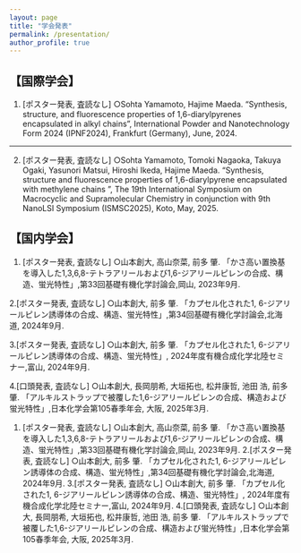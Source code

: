 ```yaml
---
layout: page
title: "学会発表"
permalink: /presentation/
author_profile: true
---
```


## 【国際学会】

1. [ポスター発表, 査読なし] ○Sohta Yamamoto, Hajime Maeda. “Synthesis, structure, and fluorescence properties of 1,6-diarylpyrenes encapsulated in alkyl chains”, International Powder and Nanotechnology Form 2024 (IPNF2024), Frankfurt (Germany), June, 2024.

---

2. [ポスター発表, 査読なし] ○Sohta Yamamoto, Tomoki Nagaoka, Takuya Ogaki, Yasunori Matsui, Hiroshi Ikeda, Hajime Maeda. “Synthesis, structure and fluorescence properties of 1,6-diarylpyrene encapsulated with methylene chains ”, The 19th International Symposium on Macrocyclic and Supramolecular Chemistry in conjunction with 9th NanoLSI Symposium (ISMSC2025), Koto, May, 2025.
## 【国内学会】

1. [ポスター発表, 査読なし] ○山本創大, 高山奈菜, 前多 肇. 「かさ高い置換基を導入した1,3,6,8-テトラアリールおよび1,6-ジアリールピレンの合成、構造、蛍光特性」,第33回基礎有機化学討論会,岡山, 2023年9月.
   
2.[ポスター発表, 査読なし] ○山本創大, 前多 肇. 「カプセル化された1, 6-ジアリールピレン誘導体の合成、構造、蛍光特性」,第34回基礎有機化学討論会,北海道, 2024年9月.

3.[ポスター発表, 査読なし] ○山本創大, 前多 肇. 「カプセル化された1, 6-ジアリールピレン誘導体の合成、構造、蛍光特性」, 2024年度有機合成化学北陸セミナー,富山, 2024年9月.

4.[口頭発表, 査読なし] ○山本創大, 長岡朋希, 大垣拓也, 松井康哲, 池田 浩, 前多 肇. 「アルキルストラップで被覆した1,6-ジアリールピレンの合成、構造および蛍光特性」,日本化学会第105春季年会, 大阪, 2025年3月.

1. [ポスター発表, 査読なし] ○山本創大, 高山奈菜, 前多 肇. 「かさ高い置換基を導入した1,3,6,8-テトラアリールおよび1,6-ジアリールピレンの合成、構造、蛍光特性」,第33回基礎有機化学討論会,岡山, 2023年9月.
2.[ポスター発表, 査読なし] ○山本創大, 前多 肇. 「カプセル化された1, 6-ジアリールピレン誘導体の合成、構造、蛍光特性」,第34回基礎有機化学討論会,北海道, 2024年9月.
3.[ポスター発表, 査読なし] ○山本創大, 前多 肇. 「カプセル化された1, 6-ジアリールピレン誘導体の合成、構造、蛍光特性」, 2024年度有機合成化学北陸セミナー,富山, 2024年9月.
4.[口頭発表, 査読なし] ○山本創大, 長岡朋希, 大垣拓也, 松井康哲, 池田 浩, 前多 肇. 「アルキルストラップで被覆した1,6-ジアリールピレンの合成、構造および蛍光特性」,日本化学会第105春季年会, 大阪, 2025年3月.
